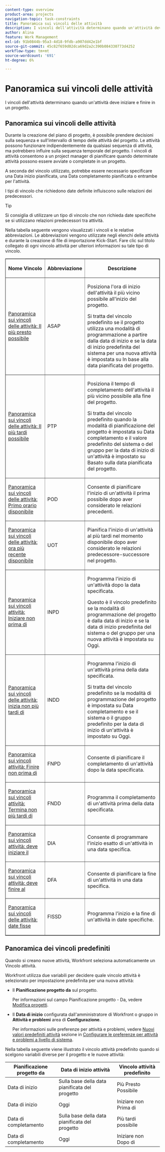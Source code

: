 ```yaml
---
content-type: overview
product-area: projects
navigation-topic: task-constraints
title: Panoramica sui vincoli delle attività
description: I vincoli dell'attività determinano quando un'attività deve iniziare e finire in un progetto.
author: Alina
feature: Work Management
exl-id: 91b0844b-95a3-4d18-9fdb-a907dd42e1bf
source-git-commit: 45c82f659d02dca69d2a2c390b084330773d4252
workflow-type: tm+mt
source-wordcount: '691'
ht-degree: 6%

---
```


# Panoramica sui vincoli delle attività

I vincoli dell&#39;attività determinano quando un&#39;attività deve iniziare e finire in un progetto.

## Panoramica sui vincoli delle attività

Durante la creazione del piano di progetto, è possibile prendere decisioni sulla sequenza e sull&#39;intervallo di tempo delle attività del progetto. Le attività possono funzionare indipendentemente da qualsiasi sequenza di attività, ma potrebbero influire sulla sequenza temporale del progetto. I vincoli di attività consentono a un project manager di pianificare quando determinate attività possono essere avviate o completate in un progetto.

A seconda del vincolo utilizzato, potrebbe essere necessario specificare una Data inizio pianificata, una Data completamento pianificata o entrambe per l&#39;attività.

I tipi di vincolo che richiedono date definite influiscono sulle relazioni dei predecessori.

>[!TIP]
>
>Si consiglia di utilizzare un tipo di vincolo che non richieda date specifiche se si utilizzano relazioni predecessori tra attività.

Nella tabella seguente vengono visualizzati i vincoli e le relative abbreviazioni. Le abbreviazioni vengono utilizzate negli elenchi delle attività e durante la creazione di file di importazione Kick-Start. Fare clic sul titolo collegato di ogni vincolo attività per ulteriori informazioni su tale tipo di vincolo.

<table border="1" cellspacing="15" cellpadding="1"> 
 <col> 
 <col> 
 <col>
 <thead> 
  <tr> 
   <th> <p><strong>Nome Vincolo</strong> </p> </th> 
   <th> <p><strong>Abbreviazione</strong> </p> </th> 
   <th> <p><strong>Descrizione</strong> </p> </th> 
  </tr> 
 </thead> 
 <tbody> 
  <tr> 
   <td scope="col"> <p><a href="../../../manage-work/tasks/task-constraints/as-soon-as-possible.md" class="MCXref xref">Panoramica sui vincoli delle attività: Il più presto possibile</a> </p> </td> 
   <td scope="col"> <p>ASAP</p> </td>
   <td scope="col"> <p>Posiziona l'ora di inizio dell'attività il più vicino possibile all'inizio del progetto.</p> 
   <p>Si tratta del vincolo predefinito se il progetto utilizza una modalità di programmazione a partire dalla data di inizio e se la data di inizio predefinita del sistema per una nuova attività è impostata su In base alla data pianificata del progetto. </p>
   </td> 
  </tr> 
  <tr> 
   <td scope="col"> <p><a href="../../../manage-work/tasks/task-constraints/as-late-as-possible.md" class="MCXref xref">Panoramica sui vincoli delle attività: Il più tardi possibile </a> </p> </td> 
   <td scope="col"> <p>PTP</p> </td> 
   <td scope="col"> <p>Posiziona il tempo di completamento dell'attività il più vicino possibile alla fine del progetto.</p> 
   <p>Si tratta del vincolo predefinito quando la modalità di pianificazione del progetto è impostata su Data completamento e il valore predefinito del sistema o del gruppo per la data di inizio di un'attività è impostato su Basato sulla data pianificata del progetto. </p>
   </td> 
  </tr> 
  <tr> 
   <td scope="col"> <p><a href="../../../manage-work/tasks/task-constraints/earliest-available-time.md" class="MCXref xref">Panoramica sui vincoli delle attività: Primo orario disponibile</a> </p> </td> 
   <td scope="col"> <p>POD</p> </td> 
 <td scope="col"> <p>Consente di pianificare l'inizio di un'attività il prima possibile dopo aver considerato le relazioni precedenti.</p> </td>
  </tr> 
  <tr> 
   <td scope="col"> <p><a href="../../../manage-work/tasks/task-constraints/latest-available-time.md" class="MCXref xref">Panoramica sui vincoli delle attività: ora più recente disponibile</a> </p> </td> 
   <td scope="col"> <p>UOT</p> </td> 
   <td scope="col"> <p>Pianifica l'inizio di un'attività al più tardi nel momento disponibile dopo aver considerato le relazioni predecessore-successore nel progetto.</p> </td>
  </tr> 
  <tr> 
   <td scope="col"> <p><a href="../../../manage-work/tasks/task-constraints/start-no-earlier-than.md" class="MCXref xref">Panoramica sui vincoli attività: Iniziare non prima di</a> </p> </td> 
   <td scope="col"> <p>INPD</p> </td> 
   <td scope="col"> <p>Programma l'inizio di un'attività dopo la data specificata.</p> 
   <p>Questo è il vincolo predefinito se la modalità di programmazione del progetto è dalla data di inizio e se la data di inizio predefinita del sistema o del gruppo per una nuova attività è impostata su Oggi.   </td> 
  </tr> 
  <tr> 
   <td scope="col"> <p><a href="../../../manage-work/tasks/task-constraints/start-no-later-than.md" class="MCXref xref">Panoramica sui vincoli delle attività: inizia non più tardi di</a> </p> </td> 
   <td scope="col"> <p>INDD</p> </td> 
   <td scope="col"> <p>Programma l'inizio di un'attività prima della data specificata.</p> 
   <p>Si tratta del vincolo predefinito se la modalità di programmazione del progetto è impostata su Data completamento e se il sistema o il gruppo predefinito per la data di inizio di un'attività è impostato su Oggi. 
   </td> 
  </tr> 
  <tr> 
   <td scope="col"> <p><a href="../../../manage-work/tasks/task-constraints/finish-no-earlier-than.md" class="MCXref xref">Panoramica sui vincoli attività: Finire non prima di</a> </p> </td> 
   <td scope="col"> <p>FNPD</p> </td>
   <td scope="col"> <p>Consente di pianificare il completamento di un'attività dopo la data specificata.</p> </td> 
  </tr> 
  <tr> 
   <td scope="col"> <p><a href="../../../manage-work/tasks/task-constraints/finish-no-later-than.md" class="MCXref xref">Panoramica sui vincoli attività: Termina non più tardi di</a> </p> </td> 
   <td scope="col"> <p>FNDD</p> </td> 
   <td scope="col"> <p>Programma il completamento di un'attività prima della data specificata.</p> </td> 
  </tr> 
  <tr> 
   <td> <p><a href="../../../manage-work/tasks/task-constraints/must-start-on.md" class="MCXref xref">Panoramica sui vincoli attività: deve iniziare il</a> </p> </td> 
   <td scope="col"> <p>DIA</p> </td> 
   <td scope="col"> <p>Consente di programmare l'inizio esatto di un'attività in una data specifica.</p> </td> 
  </tr> 
  <tr> 
   <td> <p><a href="../../../manage-work/tasks/task-constraints/must-finish-on.md" class="MCXref xref">Panoramica sui vincoli attività: deve finire al</a> </p> </td> 
   <td scope="col"> <p>DFA</p> </td> 
   <td scope="col"> <p>Consente di pianificare la fine di un'attività in una data specifica.</p> </td>
  </tr> 
  <tr> 
   <td> <p><a href="../../../manage-work/tasks/task-constraints/fixed-dates.md" class="MCXref xref">Panoramica sui vincoli delle attività: date fisse</a> </p> </td> 
   <td> <p>FISSD</p> </td> 
   <td> <p>Programma l'inizio e la fine di un'attività in date specifiche.</p> </td> 
  </tr> 
 </tbody> 
</table>

## Panoramica dei vincoli predefiniti

Quando si creano nuove attività, Workfront seleziona automaticamente un Vincolo attività.

Workfront utilizza due variabili per decidere quale vincolo attività è selezionato per impostazione predefinita per una nuova attività:

* Il **Pianificazione progetto da** sul progetto.

  Per informazioni sul campo Pianificazione progetto - Da, vedere [Modifica progetti](../../../manage-work/projects/manage-projects/edit-projects.md).

* Il **Data di inizio** configurata dall&#39;amministratore di Workfront o gruppo in **Attività e problemi** area di **Configurazione**.

  Per informazioni sulle preferenze per attività e problemi, vedere [Nuovi valori predefiniti attività](../../../administration-and-setup/set-up-workfront/configure-system-defaults/set-task-issue-preferences.md#new-task-defaults) sezione in [Configurare le preferenze per attività e problemi a livello di sistema](../../../administration-and-setup/set-up-workfront/configure-system-defaults/set-task-issue-preferences.md).

Nella tabella seguente viene illustrato il vincolo attività predefinito quando si scelgono variabili diverse per il progetto e le nuove attività:

| Pianificazione progetto da | Data di inizio attività | Vincolo attività predefinito |
|---|---|---|
| Data di inizio | Sulla base della data pianificata del progetto | Più Presto Possibile |
| Data di inizio | Oggi | Iniziare non Prima di |
| Data di completamento | Sulla base della data pianificata del progetto | Più tardi possibile |
| Data di completamento | Oggi | Iniziare non Dopo di |
